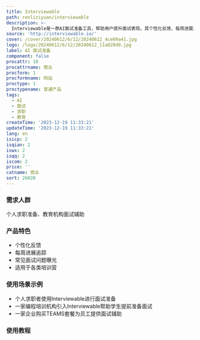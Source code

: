 ```yaml
---
title: Interviewable
path: renliziyuan/interviewable
description: >-
  Interviewable是一款AI面试准备工具，帮助用户提升面试表现。其个性化反馈、每周进展追踪、常见面试问题曝光等功能，使其成为求职者和教育机构的理想选择。产品分为STARTER、GROWTH、PRO和TEAMS四个套餐，价格从每月12美元到每月300美元不等。
source: 'http://interviewable.io/'
cover: /cover/20240612/6/12/20240612_4ce09a41.jpg
logo: /logo/20240612/6/12/20240612_11a028d0.jpg
label: AI 面试准备
component: false
procattr: 10
procattrname: 商业
procform: 1
procformname: 网站
proctype: 1
proctypename: 普通产品
tags:
  - AI
  - 面试
  - 求职
  - 教育
createTime: '2023-12-19 11:33:21'
updateTime: '2023-12-19 11:33:21'
lang: en
isicp: 2
isqian: 2
iswx: 2
isqq: 2
iscom: 2
price: ''
catname: 商业
sort: 26020
---
```




### 需求人群
个人求职准备、教育机构面试辅助

### 产品特色
- 个性化反馈
- 每周进展追踪
- 常见面试问题曝光
- 适用于各类培训营

### 使用场景示例
- 个人求职者使用Interviewable进行面试准备
- 一家编程培训机构引入Interviewable帮助学生提前准备面试
- 一家企业购买TEAMS套餐为员工提供面试辅助

### 使用教程


  
